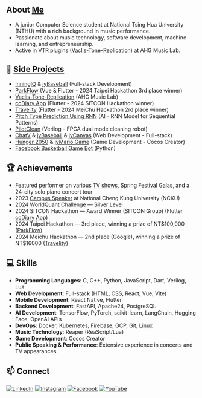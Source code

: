 ## About [Me](https://vaclis.net)
- A junior Computer Science student at National Tsing Hua University (NTHU) with a rich background in music performance.
- Passionate about music technology, software development, machine learning, and entrepreneurship.
- Active in VTR plugins ([Vaclis-Tone-Replication](https://github.com/vaclisinc/Vaclis_Tone_Replication/)) at AHG Music Lab.

## 🚀 [Side Projects](https://www.youtube.com/playlist?list=PL0RJ6nWgJqURxHgh0X4TJNPzUIP_jFO3y)

- [InningIQ](https://github.com/vaclisinc/InningIQ) & [jyBaseball](http://github.com/vaclisinc/jyBaseball) (Full-stack Development)
- [ParkFlow](https://github.com/vaclisinc/vaclis-TownPass-Services) (Vue & Flutter - 2024 Taipei Hackathon 3rd place winner)
- [Vaclis-Tone-Replication](https://github.com/vaclisinc/Vaclis_Tone_Replication/) (AHG Music Lab)
- [ccDiary App](https://github.com/SimonLiu423/cc_diary) (Flutter - 2024 SITCON Hackathon winner)
- [Travelity](https://github.com/vaclisinc/Travelity) (Flutter - 2024 MeiChu Hackathon 2rd place winner)
- [Pitch Type Prediction Using RNN](https://github.com/vaclisinc/Pitch-Type-Prediction-Using-RNN) (AI - RNN Model for Sequential Patterns)
- [PilotClean](https://github.com/vaclisinc/PilotClean) (Verilog - FPGA dual mode cleaning robot)
- [ChatV](https://github.com/vaclisinc/chatV) & [jyBaseball](https://github.com/vaclisinc/jyBaseball) & [jyCanvas](https://github.com/vaclisinc/jyCanvas) (Web Development - Full-stack)
- [Hunger 2050](https://youtu.be/U4FfGox1Rc4) & [jyMario Game](https://github.com/vaclisinc/jyMario) (Game Development - Cocos Creator)
- [Facebook Basketball Game Bot](https://github.com/vaclisinc/jyBasketballKiller) (Python)

## 🏆 Achievements
- Featured performer on various [TV shows](https://www.youtube.com/playlist?list=PL3ZuB3PPtzx5pUTIN3RdnaHvlZkh_g5VE), Spring Festival Galas, and a 24-city solo piano concert tour
- 2023 [Campus Speaker](https://github.com/vaclisinc/2023_NCKU_Campus_Speech_SongZeYu) at National Cheng Kung University (NCKU)
- 2024 WorldQuant Challenge — Silver Level
- 2024 SITCON Hackathon — Award Winner (SITCON Group) (Flutter [ccDiary App](https://github.com/SimonLiu423/cc_diary))
- 2024 Taipei Hackathon — 3rd place, winning a prize of NT$100,000 ([ParkFlow](https://github.com/vaclisinc/vaclis-TownPass-Services))
- 2024 Meichu Hackathon — 2nd place (Google), winning a prize of NT$16000 ([Travelity](https://github.com/vaclisinc/travelity))

## 💻 Skills

- **Programming Languages**: C, C++, Python, JavaScript, Dart, Verilog, Lua
- **Web Development**: Full-stack (HTML, CSS, React, Vue, Vite)  
- **Mobile Development**: React Native, Flutter
- **Backend Development**: FastAPI, Apache24, PostgreSQL
- **AI Development**: TensorFlow, PyTorch, scikit-learn, LangChain, Hugging Face, OpenAI APIs  
- **DevOps**: Docker, Kubernetes, Firebase, GCP, Git, Linux
- **Music Technology**: Reaper (ReaScript/Lua)
- **Game Development**: Cocos Creator  
- **Public Speaking & Performance**: Extensive experience in concerts and TV appearances

## 📫 Connect
[![LinkedIn](https://img.shields.io/badge/-LinkedIn-0077B5?style=flat-square&logo=LinkedIn&logoColor=white)](https://www.linkedin.com/in/vaclis/)
[![Instagram](https://img.shields.io/badge/-Instagram-E4405F?style=flat-square&logo=Instagram&logoColor=white)](https://www.instagram.com/jy.1204_/)
[![Facebook](https://img.shields.io/badge/-Facebook-1877F2?style=flat-square&logo=Facebook&logoColor=white)](https://www.facebook.com/profile.php?id=100048293139181)
[![YouTube](https://img.shields.io/badge/-YouTube-FF0000?style=flat-square&logo=YouTube&logoColor=white)](https://www.youtube.com/@vaclis)
